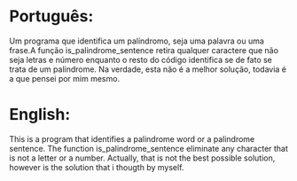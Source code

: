 # Português:

Um programa que identifica um palíndromo, seja uma palavra ou uma frase.A função is_palindrome_sentence retira qualquer caractere que não seja letras e 
número enquanto o resto do código identifica se de fato se trata de um palindrome. Na verdade, esta não é a melhor solução, todavia é a que pensei por mim mesmo.

# English:

This is a program that identifies a palindrome word or a palindrome sentence. The function is_palindrome_sentence eliminate any character that is not a letter or a number.
Actually, that is not the best possible solution, however is the solution that i thougth by myself.
